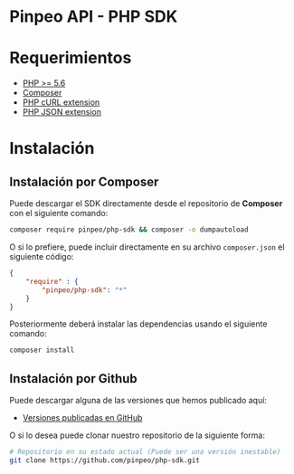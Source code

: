 Pinpeo API - PHP SDK
========================

Requerimientos
==============

- [PHP >= 5.6](http://www.php.net/)
- [Composer](https://getcomposer.org/)
- [PHP cURL extension](http://php.net/manual/en/book.curl.php)
- [PHP JSON extension](http://php.net/manual/en/book.json.php)

Instalación
===========

## Instalación por Composer

Puede descargar el SDK directamente desde el repositorio de **Composer** con el siguiente comando:

```bash
composer require pinpeo/php-sdk && composer -o dumpautoload
```

O si lo prefiere, puede incluir directamente en su archivo `composer.json` el siguiente código:

```json
{
    "require" : {
        "pinpeo/php-sdk": "*"
    }
}
```

Posteriormente deberá instalar las dependencias usando el siguiente comando:
```bash
composer install
```

## Instalación por Github
Puede descargar alguna de las versiones que hemos publicado aquí:
- [Versiones publicadas en GitHub](https://github.com/pinpeo/php-sdk/releases)

O si lo desea puede clonar nuestro repositorio de la siguiente forma:

```bash
# Repositorio en su estado actual (Puede ser una versión inestable)
git clone https://github.com/pinpeo/php-sdk.git
```
